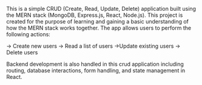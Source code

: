 This is a simple CRUD (Create, Read, Update, Delete) application built using the MERN stack (MongoDB, Express.js, React, Node.js). This project is created for the purpose of learning and gaining a basic understanding of how the MERN stack works together. 
The app allows users to perform the following actions:

-> Create new users
-> Read a list of users
->Update existing users
-> Delete users

Backend development is also handled in this crud application including routing, database interactions, form handling, and state management in React.
